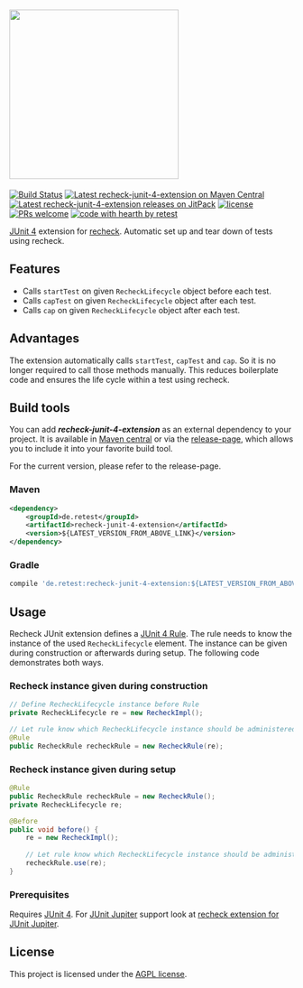 # <a href="https://retest.dev"><img src="https://assets.retest.org/retest/ci/logos/recheck-screen.svg" width="300"/></a>

[![Build Status](https://github.com/retest/recheck-junit-4-extension/workflows/build/badge.svg)](https://github.com/retest/recheck-junit-4-extension/actions?query=workflow%3Abuild)
[![Latest recheck-junit-4-extension on Maven Central](https://maven-badges.herokuapp.com/maven-central/de.retest/recheck-junit-4-extension/badge.svg?style=flat)](https://mvnrepository.com/artifact/de.retest/recheck-junit-4-extension)
[![Latest recheck-junit-4-extension releases on JitPack](https://jitpack.io/v/de.retest/recheck-junit-4-extension.svg)](https://jitpack.io/#de.retest/recheck-junit-4-extension)
[![license](https://img.shields.io/badge/license-AGPL-brightgreen.svg)](https://github.com/retest/recheck-junit-4-extension/blob/master/LICENSE)
[![PRs welcome](https://img.shields.io/badge/PRs-welcome-ff69b4.svg)](https://github.com/retest/recheck-junit-4-extension/issues?q=is%3Aissue+is%3Aopen+label%3A%22help+wanted%22)
[![code with hearth by retest](https://img.shields.io/badge/%3C%2F%3E%20with%20%E2%99%A5%20by-retest-C1D82F.svg)](https://retest.de/)

[JUnit 4](https://junit.org/junit4/) extension for [recheck](https://github.com/retest/recheck). Automatic set up and tear down of tests using recheck.

## Features

* Calls `startTest` on given `RecheckLifecycle` object before each test.
* Calls `capTest` on given `RecheckLifecycle` object after each test.
* Calls `cap` on given `RecheckLifecycle` object after each test.

## Advantages

The extension automatically calls `startTest`, `capTest` and `cap`. So it is no longer required to call those methods manually. This reduces boilerplate code and ensures the life cycle within a test using recheck.

## Build tools

You can add ***recheck-junit-4-extension*** as an external dependency to your project. It is available in [Maven central](https://mvnrepository.com/artifact/de.retest/recheck-junit-4-extension) or via the [release-page](https://github.com/retest/recheck-junit-4-extension/releases), which allows you to include it into your favorite build tool.

For the current version, please refer to the release-page.

### Maven

```xml
<dependency>
	<groupId>de.retest</groupId>
	<artifactId>recheck-junit-4-extension</artifactId>
	<version>${LATEST_VERSION_FROM_ABOVE_LINK}</version>
</dependency>
```

### Gradle

```gradle
compile 'de.retest:recheck-junit-4-extension:${LATEST_VERSION_FROM_ABOVE_LINK}'
```

## Usage

Recheck JUnit extension defines a [JUnit 4 Rule](https://github.com/junit-team/junit4/wiki/Rules). The rule needs to know the instance of the used `RecheckLifecycle` element. The instance can be given during construction or afterwards during setup. The following code demonstrates both ways.

### Recheck instance given during construction

```java
// Define RecheckLifecycle instance before Rule
private RecheckLifecycle re = new RecheckImpl();

// Let rule know which RecheckLifecycle instance should be administered
@Rule
public RecheckRule recheckRule = new RecheckRule(re);
```

### Recheck instance given during setup

```java
@Rule
public RecheckRule recheckRule = new RecheckRule();
private RecheckLifecycle re;

@Before
public void before() {
	re = new RecheckImpl();
	
	// Let rule know which RecheckLifecycle instance should be administered
	recheckRule.use(re);
}
```

### Prerequisites

Requires [JUnit 4](https://mvnrepository.com/artifact/junit/junit). For [JUnit Jupiter](https://junit.org/junit5/) support look at [recheck extension for JUnit Jupiter](https://github.com/retest/recheck-junit-jupiter-extension).

## License

This project is licensed under the [AGPL license](LICENSE).
